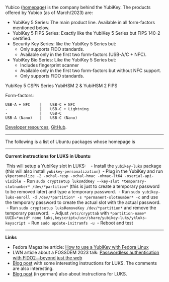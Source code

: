 Yubico ([homepage](https://www.yubico.com/)) is the company behind the YubiKey. The products offered by Yubico (as of March/2023) are:

- YubiKey 5 Series: The main product line. Available in all form-factors mentioned below.
- YubiKey 5 FIPS Series: Exactly like the YubiKey 5 Series but FIPS 140-2 certified.
- Security Key Series: like the YubiKey 5 Series but:
  - Only supports FIDO standards.
  - Available only in the first two form-factors (USB-A/C + NFC).
- YubiKey Bio Series: Like the YubiKey 5 Series but:
  - Includes fingerprint scanner
  - Available only in the first two form-factors but without NFC support.
  - Only supports FIDO standards.

YubiKey 5 CSPN Series
YubiHSM 2 & YubiHSM 2 FIPS

Form-factors:

    USB-A + NFC    |    USB-C + NFC
    -              |    USB-C + Lightning
    -              |    USB-C
    USB-A (Nano)   |    USB-C (Nano)


[Developer resources](https://developers.yubico.com/), [GitHub](https://github.com/Yubico).

---

The following is a list of Ubuntu packages whose homepage is 

---

**Current instructions for LUKS in Ubuntu**

 This will setup a YubiKey slot in LUKS:
 
 - Install the `yubikey-luks` package (this will also install `yubikey-personalization`)
 - Plug in the YubiKey and run `ykpersonalize -2 -ochal-resp -ochal-hmac -ohmac-lt64 -oserial-api-visible`
 - Run `sudo cryptsetup luksAddKey --key-slot *temporary-slotnumber* /dev/*partition*` (this is just to create a temporary password to be removed later) and type a temporary password.
 - Run `sudo yubikey-luks-enroll -d /dev/*partition* -s *permanent-slotnumber* -c` and use the temporary password to create the actual slot with the actual password.
 - Run `sudo cryptsetup luksRemoveKey /dev/*partition*` and remove the temporary password.
 - Adjust `/etc/crypttab` with `*partition-name* UUID=*uuid* none luks,keyscript=/usr/share/yubikey-luks/ykluks-keyscript`
 - Run `sudo update-initramfs -u`
 - Reboot and test

---

**Links**

- Fedora Magazine article: [How to use a YubiKey with Fedora Linux](https://fedoramagazine.org/how-to-use-a-yubikey-with-fedora-linux/)
- LWN article about a FOSSDEM 2023 talk: [Passwordless authentication with FIDO2—beyond just the web](https://lwn.net/Articles/923656/)
- [Blog post](https://www.guyrutenberg.com/2022/02/17/unlock-luks-volume-with-a-yubikey/) with some interesting instructions for LUKS. The comments are also interesting.
- [Blog post](https://subshell.com/de/blog/authentifizierung-yubikey100.html) (in german) also about instructions for LUKS.